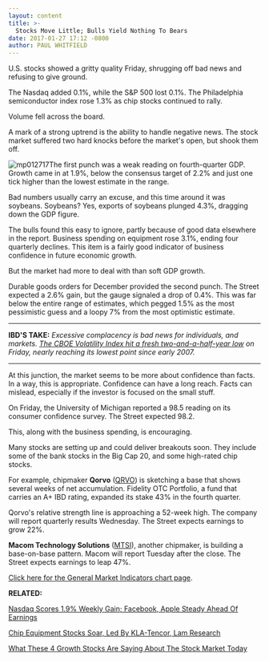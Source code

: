 ```yaml
---
layout: content
title: >-
  Stocks Move Little; Bulls Yield Nothing To Bears
date: 2017-01-27 17:12 -0800
author: PAUL WHITFIELD
---
```









U.S. stocks showed a gritty quality Friday, shrugging off bad news and refusing to give ground.


The Nasdaq added 0.1%, while the S&P 500 lost 0.1%. The Philadelphia semiconductor index rose 1.3% as chip stocks continued to rally.


Volume fell across the board.


A mark of a strong uptrend is the ability to handle negative news. The stock market suffered two hard knocks before the market's open, but shook them off.


![mp012717](https://www.investors.com/wp-content/uploads/2017/01/MP012717-226x300.png)The first punch was a weak reading on fourth-quarter GDP. Growth came in at 1.9%, below the consensus target of 2.2% and just one tick higher than the lowest estimate in the range.


Bad numbers usually carry an excuse, and this time around it was soybeans. Soybeans? Yes, exports of soybeans plunged 4.3%, dragging down the GDP figure.


The bulls found this easy to ignore, partly because of good data elsewhere in the report. Business spending on equipment rose 3.1%, ending four quarterly declines. This item is a fairly good indicator of business confidence in future economic growth.


But the market had more to deal with than soft GDP growth.


Durable goods orders for December provided the second punch. The Street expected a 2.6% gain, but the gauge signaled a drop of 0.4%. This was far below the entire range of estimates, which pegged 1.5% as the most pessimistic guess and a loopy 7% from the most optimistic estimate.




---


**IBD'S TAKE:** *Excessive complacency is bad news for individuals, and markets. [The CBOE Volatility Index hit a fresh two-and-a-half-year low](https://www.investors.com/news/the-only-thing-investors-have-to-fear-is-no-fear-itself/) on Friday, nearly reaching its lowest point since early 2007.*




---


At this junction, the market seems to be more about confidence than facts. In a way, this is appropriate. Confidence can have a long reach. Facts can mislead, especially if the investor is focused on the small stuff.


On Friday, the University of Michigan reported a 98.5 reading on its consumer confidence survey. The Street expected 98.2.


This, along with the business spending, is encouraging.


Many stocks are setting up and could deliver breakouts soon. They include some of the bank stocks in the Big Cap 20, and some high-rated chip stocks.


For example, chipmaker **Qorvo** ([QRVO](https://research.investors.com/quote.aspx?symbol=QRVO)) is sketching a base that shows several weeks of net accumulation. Fidelity OTC Portfolio, a fund that carries an A+ IBD rating, expanded its stake 43% in the fourth quarter.


Qorvo's relative strength line is approaching a 52-week high. The company will report quarterly results Wednesday. The Street expects earnings to grow 22%.


**Macom Technology Solutions** ([MTSI](https://research.investors.com/quote.aspx?symbol=MTSI)), another chipmaker, is building a base-on-base pattern. Macom will report Tuesday after the close. The Street expects earnings to leap 47%.


[Click here for the General Market Indicators chart page](https://www.investors.com/wp-content/uploads/2017/01/GMI_013017.pdf).


**RELATED:**


[Nasdaq Scores 1.9% Weekly Gain; Facebook, Apple Steady Ahead Of Earnings](https://www.investors.com/market-trend/stock-market-today/nasdaq-scores-1-9-weekly-gain-facebook-apple-steady-ahead-of-earnings/)


[Chip Equipment Stocks Soar, Led By KLA-Tencor, Lam Research](https://www.investors.com/news/technology/chip-equipment-stocks-soar-led-by-kla-tencor-lam-research/)


[What These 4 Growth Stocks Are Saying About The Stock Market Today](https://www.investors.com/stock-lists/sector-leaders/what-these-4-growth-stocks-are-saying-about-the-stock-market-today/)




